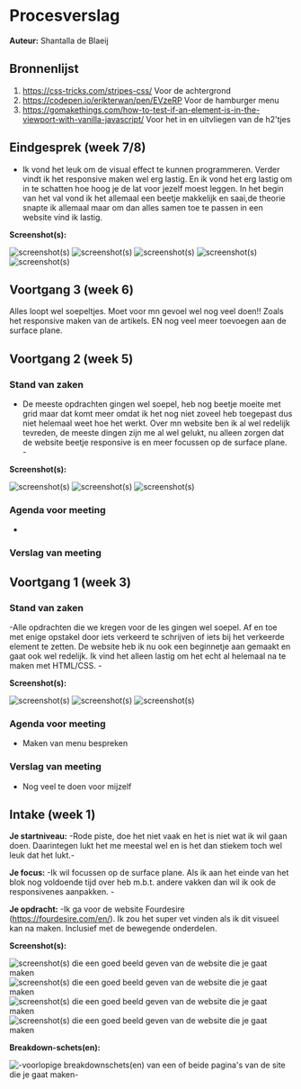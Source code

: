 # Procesverslag
**Auteur:** Shantalla de Blaeij



## Bronnenlijst
1. https://css-tricks.com/stripes-css/ Voor de achtergrond
2. https://codepen.io/erikterwan/pen/EVzeRP Voor de hamburger menu
3. https://gomakethings.com/how-to-test-if-an-element-is-in-the-viewport-with-vanilla-javascript/ Voor het in en uitvliegen van de h2'tjes



## Eindgesprek (week 7/8)

- Ik vond het leuk om de visual effect te kunnen programmeren. Verder vindt ik het responsive maken wel erg lastig. En ik vond het erg lastig om in te schatten hoe hoog je de lat voor jezelf moest leggen. In het begin van het val vond ik het allemaal een beetje makkelijk en saai,de theorie snapte ik allemaal maar om dan alles samen toe te passen in een website vind ik lastig.

**Screenshot(s):**

![screenshot(s)](images/eind1.png)
![screenshot(s)](images/eind2.png)
![screenshot(s)](images/eind3.png)
![screenshot(s)](images/eind4.png)
![screenshot(s)](images/eind5l.png)



## Voortgang 3 (week 6)

Alles loopt wel soepeltjes. Moet voor mn gevoel wel nog veel doen!! Zoals het responsive maken van de artikels. EN nog veel meer toevoegen aan de surface plane.



## Voortgang 2 (week 5)

### Stand van zaken

- De meeste opdrachten gingen wel soepel, heb nog beetje moeite met grid maar dat komt meer omdat ik het nog niet zoveel heb toegepast dus niet helemaal weet hoe het werkt. Over mn website ben ik al wel redelijk tevreden, de meeste dingen zijn me al wel gelukt, nu alleen zorgen dat de website beetje responsive is en meer focussen op de surface plane. -

**Screenshot(s):**

![screenshot(s)](images/Home.week5.png)
![screenshot(s)](images/Menu.week5.png)
![screenshot(s)](images/Artikel.week5.png)

### Agenda voor meeting

-

### Verslag van meeting





## Voortgang 1 (week 3)

### Stand van zaken

-Alle opdrachten die we kregen voor de les gingen wel soepel. Af en toe met enige opstakel door iets verkeerd te schrijven of iets bij het verkeerde element te zetten. De website heb ik nu ook een beginnetje aan gemaakt en gaat ook wel redelijk. Ik vind het alleen lastig om het echt al helemaal na te maken met HTML/CSS. -

**Screenshot(s):**

![screenshot(s)](images/Screenshot7.png)
![screenshot(s)](images/Screenshot6.png)
![screenshot(s)](images/Screenshot5.png)

### Agenda voor meeting

- Maken van menu bespreken

### Verslag van meeting

- Nog veel te doen voor mijzelf



## Intake (week 1)

**Je startniveau:** -Rode piste, doe het niet vaak en het is niet wat ik wil gaan doen. Daarintegen lukt het me meestal wel en is het dan stiekem toch wel leuk dat het lukt.-

**Je focus:** -Ik wil focussen op de surface plane. Als ik aan het einde van het blok nog voldoende tijd over heb m.b.t. andere vakken dan wil ik ook de responsivenes aanpakken. -

**Je opdracht:** -Ik ga voor de website Fourdesire (https://fourdesire.com/en/). Ik zou het super vet vinden als ik dit visueel kan na maken. Inclusief met de bewegende onderdelen. 


**Screenshot(s):**

![screenshot(s) die een goed beeld geven van de website die je gaat maken](images/screenshot1.png)
![screenshot(s) die een goed beeld geven van de website die je gaat maken](images/Screenshot2.png)
![screenshot(s) die een goed beeld geven van de website die je gaat maken](images/Screenshot3.png)
![screenshot(s) die een goed beeld geven van de website die je gaat maken](images/Screenshot4.png)

**Breakdown-schets(en):**

![-voorlopige breakdownschets(en) van een of beide pagina's van de site die je gaat maken-](images/dummy-image.svg)

